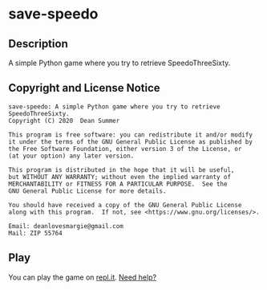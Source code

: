 [repl]: https://repl.it/@JavascriptLearn/save-speedo
[docs]: https://javascriptlearner815.github.io/save-speedo

# save-speedo
## Description
A simple Python game where you try to retrieve SpeedoThreeSixty.
## Copyright and License Notice
    save-speedo: A simple Python game where you try to retrieve SpeedoThreeSixty.
    Copyright (C) 2020  Dean Summer

    This program is free software: you can redistribute it and/or modify
    it under the terms of the GNU General Public License as published by
    the Free Software Foundation, either version 3 of the License, or
    (at your option) any later version.

    This program is distributed in the hope that it will be useful,
    but WITHOUT ANY WARRANTY; without even the implied warranty of
    MERCHANTABILITY or FITNESS FOR A PARTICULAR PURPOSE.  See the
    GNU General Public License for more details.

    You should have received a copy of the GNU General Public License
    along with this program.  If not, see <https://www.gnu.org/licenses/>.
    
    Email: deanlovesmargie@gmail.com
    Mail: ZIP 55764
## Play
You can play the game on [repl.it][repl]. [Need help?][docs]
